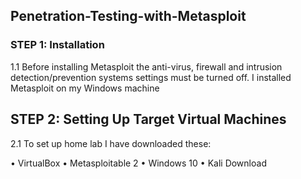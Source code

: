 ## Penetration-Testing-with-Metasploit 

### STEP 1: Installation 
1.1 Before installing Metasploit the anti-virus, firewall and intrusion detection/prevention systems settings must be turned off. I installed Metasploit on my Windows machine

## STEP 2: Setting Up Target Virtual Machines
2.1 To set up home lab I have downloaded these:

•	VirtualBox 
•	Metasploitable 2
•	Windows 10
•	Kali Download 
